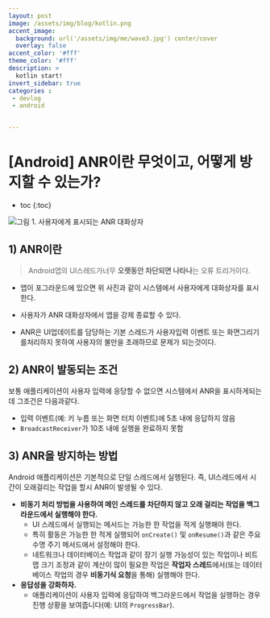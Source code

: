 ```yaml
---
layout: post
image: /assets/img/blog/kotlin.png
accent_image: 
  background: url('/assets/img/me/wave3.jpg') center/cover
  overlay: false
accent_color: '#fff'
theme_color: '#fff'
description: >
  kotlin start!
invert_sidebar: true
categories :
 - devlog	
 - android


---
```


# [Android] ANR이란 무엇이고, 어떻게 방지할 수 있는가?

* toc
{:toc}




<img src="https://developer.android.com/topic/performance/images/anr-example-framed.png?hl=ko" alt="그림 1. 사용자에게 표시되는 ANR 대화상자" style="zoom:100%;" />

## **1) ANR이란**

> Android앱의 UI스레드가너무 **오랫동안 차단되면 나타나**는 오류 트리거이다.

* 앱이 포그라운드에 있으면 위 사진과 같이 시스템에서 사용자에게 대화상자를 표시한다. 
* 사용자가 ANR 대화상자에서 앱을 강제 종료할 수 있다.

* ANR은 UI업데이트를 담당하는 기본 스레드가 사용자입력 이벤트 또는 화면그리기를처리하지 못하여 사용자의 불만을 초래하므로 문제가 되는것이다.



## **2) ANR이 발동되는 조건**

보통 애플리케이션이 사용자 입력에 응당할 수 없으면 시스템에서 ANR을 표시하게되는데 그조건은 다음과같다.

- 입력 이벤트(예: 키 누름 또는 화면 터치 이벤트)에 5초 내에 응답하지 않음
- `BroadcastReceiver`가 10초 내에 실행을 완료하지 못함



## **3) ANR을 방지하는 방법**

Android 애플리케이션은 기본적으로 단일 스레드에서 실행된다. 즉, UI스레드에서 시간이 오래걸리는 작업을 할시 ANR이 발생될 수 있다.

* **비동기 처리 방법을 사용하여 메인 스레드를 차단하지 않고 오래 걸리는 작업을 백그라운드에서 실행해야 한다.**
  * UI 스레드에서 실행되는 메서드는 가능한 한 작업을 적게 실행해야 한다.
  * 특히 활동은 가능한 한 적게 실행되어 `onCreate()` 및 `onResume()`과 같은 주요 수명 주기 메서드에서 설정해야 한다.
  * 네트워크나 데이터베이스 작업과 같이 장기 실행 가능성이 있는 작업이나 비트맵 크기 조정과 같이 계산이 많이 필요한 작업은 **작업자 스레드**에서(또는 데이터베이스 작업의 경우 **비동기식 요청**을 통해) 실행해야 한다.
* **응답성을 강화하자.**
  * 애플리케이션이 사용자 입력에 응답하여 백그라운드에서 작업을 실행하는 경우 진행 상황을 보여줍니다(예: UI의 `ProgressBar`).



